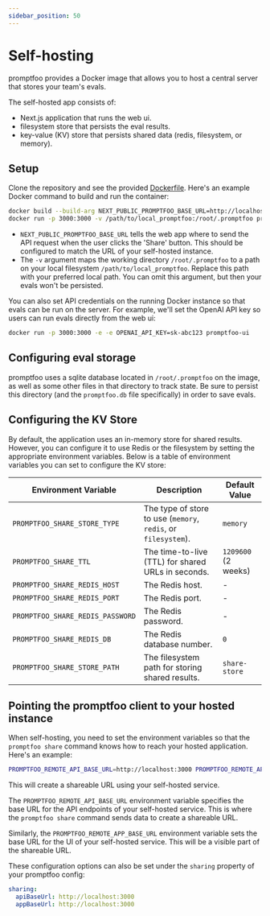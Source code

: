 ```yaml
---
sidebar_position: 50
---
```


# Self-hosting

promptfoo provides a Docker image that allows you to host a central server that stores your team's evals.

The self-hosted app consists of:

- Next.js application that runs the web ui.
- filesystem store that persists the eval results.
- key-value (KV) store that persists shared data (redis, filesystem, or memory).

## Setup

Clone the repository and see the provided [Dockerfile](https://github.com/promptfoo/promptfoo/blob/main/Dockerfile). Here's an example Docker command to build and run the container:

```bash
docker build --build-arg NEXT_PUBLIC_PROMPTFOO_BASE_URL=http://localhost:3000 -t promptfoo-ui .
docker run -p 3000:3000 -v /path/to/local_promptfoo:/root/.promptfoo promptfoo-ui
```

- `NEXT_PUBLIC_PROMPTFOO_BASE_URL` tells the web app where to send the API request when the user clicks the 'Share' button. This should be configured to match the URL of your self-hosted instance.
- The `-v` argument maps the working directory `/root/.promptfoo` to a path on your local filesystem `/path/to/local_promptfoo`. Replace this path with your preferred local path. You can omit this argument, but then your evals won't be persisted.

You can also set API credentials on the running Docker instance so that evals can be run on the server. For example, we'll set the OpenAI API key so users can run evals directly from the web ui:

```bash
docker run -p 3000:3000 -e -e OPENAI_API_KEY=sk-abc123 promptfoo-ui
```

## Configuring eval storage

promptfoo uses a sqlite database located in `/root/.promptfoo` on the image, as well as some other files in that directory to track state. Be sure to persist this directory (and the `promptfoo.db` file specifically) in order to save evals.

## Configuring the KV Store

By default, the application uses an in-memory store for shared results. However, you can configure it to use Redis or the filesystem by setting the appropriate environment variables. Below is a table of environment variables you can set to configure the KV store:

| Environment Variable             | Description                                                    | Default Value       |
| -------------------------------- | -------------------------------------------------------------- | ------------------- |
| `PROMPTFOO_SHARE_STORE_TYPE`     | The type of store to use (`memory`, `redis`, or `filesystem`). | `memory`            |
| `PROMPTFOO_SHARE_TTL`            | The time-to-live (TTL) for shared URLs in seconds.             | `1209600` (2 weeks) |
| `PROMPTFOO_SHARE_REDIS_HOST`     | The Redis host.                                                | -                   |
| `PROMPTFOO_SHARE_REDIS_PORT`     | The Redis port.                                                | -                   |
| `PROMPTFOO_SHARE_REDIS_PASSWORD` | The Redis password.                                            | -                   |
| `PROMPTFOO_SHARE_REDIS_DB`       | The Redis database number.                                     | `0`                 |
| `PROMPTFOO_SHARE_STORE_PATH`     | The filesystem path for storing shared results.                | `share-store`       |

## Pointing the promptfoo client to your hosted instance

When self-hosting, you need to set the environment variables so that the `promptfoo share` command knows how to reach your hosted application. Here's an example:

```bash
PROMPTFOO_REMOTE_API_BASE_URL=http://localhost:3000 PROMPTFOO_REMOTE_APP_BASE_URL=http://localhost:3000 promptfoo share -y
```

This will create a shareable URL using your self-hosted service.

The `PROMPTFOO_REMOTE_API_BASE_URL` environment variable specifies the base URL for the API endpoints of your self-hosted service. This is where the `promptfoo share` command sends data to create a shareable URL.

Similarly, the `PROMPTFOO_REMOTE_APP_BASE_URL` environment variable sets the base URL for the UI of your self-hosted service. This will be a visible part of the shareable URL.

These configuration options can also be set under the `sharing` property of your promptfoo config:

```yaml
sharing:
  apiBaseUrl: http://localhost:3000
  appBaseUrl: http://localhost:3000
```
